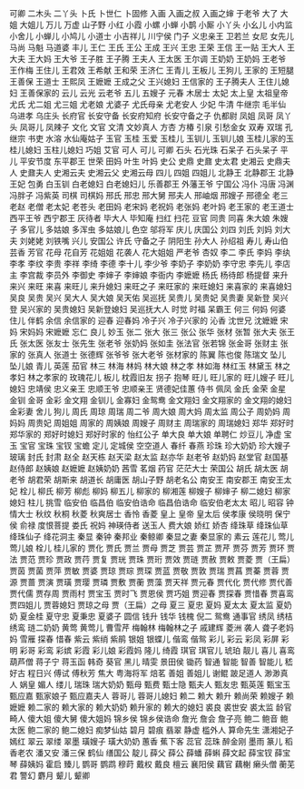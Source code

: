 可卿 二木头 二丫头 卜氏 卜世仁 卜固修 入画 入画之叔 入画之婶 于老爷 大了 大姐 大姐儿 万儿 万虚 山子野 小红 小霞 小螺 小蝉 小鹊 小厮 小丫头 小幺儿 小内监 小舍儿 小蝉儿 小鸠儿 小道士 小吉祥儿 川宁侯 门子 义忠亲王 卫若兰 女尼 女先儿 马尚 马魁 马道婆 丰儿 王仁 王氏 王公 王成 王兴 王忠 王荣 王信 王一贴 王大人 王大夫 王大妈 王大爷 王子胜 王子腾 王夫人 王太医 王尔调 王奶奶 王奶妈 王老爷 王作梅 王住儿 王君效 王希献 王和荣 王济仁 王青儿 王板儿 王狗儿 王家的 王短腿 王善保 王道士 王熙凤 王嬷嬷 王成之父 王兴媳妇 王信家的 王子腾夫人 王住儿媳妇 王善保家的 云儿 云光 云老爷 五儿 五嫂子 元春 木居士 太妃 太上皇 太祖皇帝 尤氏 尤二姐 尤三姐 尤老娘 尤婆子 尤氏母亲 尤老安人 少妃 牛清 牛继宗 毛半仙 乌进孝 乌庄头 长府官 长安守备 长安府知府 长安守备之子 仇都尉 凤姐 凤哥 凤丫头 凤哥儿 凤辣子 文化 文官 文清 文妙真人 方杏 方椿 引泉 引愁金女 双寿 双瑞 孔继宗 书吏 水溶 水仙庵姑子 玉官 玉桂 玉爱 玉桂儿 玉钏儿 玉钏儿娘 玉桂儿家的玉桂儿媳妇 玉柱儿媳妇 巧姐 艾官 可人 可儿 可卿 石头 石光珠 石呆子 石头呆子 平儿 平安节度 东平郡王 世荣 田妈 叶生 叶妈 史公 史鼎 史鼐 史太君 史湘云 史鼎夫人 史鼐夫人 史湘云夫 史湘云父 史湘云母 四儿 四姐 四姐儿 北静王 北静郡王 北静王妃 包勇 白玉钏 白老媳妇 白老媳妇儿 乐善郡王 外藩王爷 宁国公 冯仆 冯唐 冯渊 冯胖子 冯紫英 司棋 司棋妈 邢氏 邢忠 邢大舅 邢夫人 邢岫烟 邢嫂子 邢德全 老三 老赵 老僧 老太妃 老苍头 老田妈 老宋妈 老祝妈 老张妈 老叶妈 老王家的 老王道士 西平王爷 西宁郡王 灰待者 毕大人 毕知庵 扫红 扫花 豆官 同贵 同喜 朱大娘 朱嫂子 多官儿 多姑娘 多浑虫 多姑娘儿 色空 邬将军 庆儿 庆国公 刘四 刘氏 刘妈 刘大夫 刘姥姥 刘铁嘴 兴儿 安国公 许氏 守备之子 阴阳生 孙大人 孙绍祖 寿儿 寿山伯 芸香 芳官 花母 花自芳 花姐姐 花袭人 花大姐姐 严老爷 杏奴 李二 李氏 李妈 李纨 李孝 李纹 李贵 李祥 李绮 李德 李十儿 李少爷 李奶子 李奶奶 李守忠 李先儿 李店主 李宫裁 李员外 李御史 李婶子 李婶娘 李衙内 李嬷嬷 杨氏 杨待郎 杨提督 来升 来兴 来旺 来喜 来旺儿 来升媳妇 来旺之子 来旺家的 来旺媳妇 来喜家的 来喜媳妇 吴良 吴贵 吴兴 吴大人 吴大娘 吴天佑 吴巡抚 吴贵儿 吴贵妃 吴贵妻 吴新登 吴兴登 吴兴家的 吴贵媳妇 吴新登媳妇 吴巡抚大人 时觉 时福 呆霸王 何三 何妈 何婆 住儿 伴鹤 余信 余信家的 迎春 迎春妈 冷子兴 冷子兴家的 沁香 沈世兄 沈嬷嬷 宋妈 宋妈妈 宋嬷嬷 忘仁 良儿 妙玉 张二 张大 张三 张公 张华 张材 张暂 张大夫 张王氏 张太医 张友士 张先生 张老爷 张奶妈 张如圭 张法官 张若锦 张金哥 张财主 张家的 张真人 张道士 张德辉 张爷爷 张大老爷 张材家的 陈翼 陈也俊 陈瑞文 坠儿 坠儿娘 青儿 英莲 茄官 林三 林海 林妈 林大娘 林之孝 林如海 林红玉 林黛玉 林之孝妇 林之孝家的 玫瑰花儿 板儿 枕霞旧友 拐子 抱琴 旺儿 旺儿家的 旺儿嫂子 旺儿媳妇 忠靖侯 忠义亲王 忠顺王爷 忠顺亲王 贤德妃佳蕙 侍书 佩凤 金氏 金荣 金星 金钏 金哥 金彩 金文翔 金钏儿 金寡妇 金鸳鸯 金文翔妇 金文翔家的 金文翔的媳妇 金彩妻 舍儿 狗儿 周氏 周琼 周瑞 周二爷 周大娘 周大妈 周太监 周公子 周奶妈 周妈妈 周贵妃 周姐姐 周家的 周姨娘 周嫂子 周财主 周瑞家的 周瑞媳妇 郑华 郑好时 郑华家的 郑好时媳妇 郑好时家的 怡红公子 单大良 单大娘 单聘仁 炒豆儿 净虚 宝玉 宝官 宝珠 宝钗 宝蟾 定儿 定城侯 空空道人 春纤 春燕 珍珠 珍大奶奶 珍大嫂子 玻璃 封氏 封肃 赵全 赵天栋 赵天梁 赵太监 赵亦华 赵老爷 赵奶妈 赵堂官 赵国基 赵侍郎 赵姨娘 赵嬷嬷 赵姨奶奶 茜雪 茗烟 药官 茫茫大士 荣国公 胡氏 胡太医 胡老爷 胡君荣 胡斯来 胡道长 胡庸医 胡山子野 胡老名公 南安王 南安郡王 南安王太妃 栓儿 柳氏 柳芳 柳彪 柳妈 柳五儿 柳家的 柳湘莲 柳嫂子 柳婶子 柳二媳妇 柳家媳妇 柱儿 挑雪 临安伯 临昌伯 临安伯诰命 临昌伯诰命 临安伯老太太 昭儿 昭容 钟情大士 秋纹 秋桐 秋菱 秋爽居士 香怜 香菱 皇上 皇帝 皇太后 侯孝康 侯晓明 保宁侯 俞禄 度恨菩提 娄氏 祝妈 神瑛侍者 送玉人 费大娘 娇红 娇杏 绛珠草 绛珠仙草 绛珠仙子 绛花洞主 秦显 秦钟 秦邦业 秦鲸卿 秦显之妻 秦显家的 素云 莲花儿 莺儿 莺儿娘 栓儿 桂儿家的 贾化 贾氏 贾兰 贾母 贾芝 贾芸 贾芷 贾芹 贾芬 贾芳 贾环 贾法 贾范 贾珍 贾政 贾荇 贾复 贾珖 贾珠 贾珩 贾效 贾琏 贾赦 贾敕 贾菱 贾（王扁） 贾茵 贾菌 贾萍 贾敏 贾婆 贾琼 贾琮 贾琛 贾蓝 贾敬 贾敦 贾瑞 贾菖 贾蓁 贾蓉 贾源 贾蔷 贾演 贾璜 贾璎 贾璘 贾敷 贾蘅 贾藻 贾天祥 贾元春 贾代化 贾代修 贾代善 贾代儒 贾存周 贾雨村 贾宝玉 贾时飞 贾恩侯 贾巧姐 贾迎春 贾探春 贾惜春 贾喜鸾 贾四姐儿 贾蓉媳妇 贾琼之母 贾（王扁）之母 夏三 夏忠 夏妈 夏太太 夏太监 夏奶奶 夏金桂 夏守忠 夏秉忠 夏婆子 圆信 钱升 钱华 钱槐 倪二 鸳鸯 通事官 绣凤 绣桔 绣鸾 琏二奶奶 黄莺 黄莺儿 曹雪芹 梅翰林 梅翰林之子 戚建辉 菱洲 袭人 聋子老妈妈 雪雁 探春 惜春 紫云 紫绡 紫鹃 银姐 银蝶儿 偕鸾 偕鸳 彩儿 彩云 彩凤 彩屏 彩明 彩哥 彩鸾 彩嫔 彩霞 彩儿娘 彩霞妈 隆儿 绮霞 琪官 琪官儿 琥珀 靓儿 喜儿 喜鸾 葫芦僧 蒋子宁 蒋玉函 韩奇 葵官 黑儿 晴雯 景田侯 锄药 智通 智能 智善 智能儿 嵇好古 程日兴 傅试 傅秋芳 焦大 粤海将军 焙茗 善姐 善姐儿 谢鲲 跛足道人 渺渺真人 娲皇 媚人 缕儿 瑞珠 瑞大奶奶 甄母 甄费 甄士隐 甄夫人 甄友忠 甄英莲 甄宝玉 甄应嘉 甄家娘子 甄应嘉夫人 蓉哥儿 蓉哥儿媳妇 赖二 赖大 赖升 赖尚荣 赖嫂子 赖嬷嬷 赖二家的 赖大家的 赖大奶奶 赖升家的 赖大的媳妇 裘良 裘世安 裘太监 龄官 畸人 傻大姐 傻大舅 傻大姐妈 锦乡侯 锦乡侯诰命 詹光 詹会 詹子亮 鲍二 鲍音 鲍太医 鲍二家的 鲍二媳妇 痴梦仙姑 碧月 碧痕 翡翠 静虚 槛外人 算命先生 潇湘妃子 嫣红 翠云 翠缕 翠墨 璜嫂子 璜大奶奶 蕙香 蕉下客 蕊官 蕊珠 醉金刚 墨雨 篆儿 稻香老农 潘又安 潘三保 鹤仙 缮国公 靛儿 薛父 薛公 薛蟠 薛蝌 薛文起 薛宝钗 薛宝琴 薛姨妈 霍启 臻儿 鹦哥 鹦鹉 穆莳 戴权 戴良 檀云 襄阳侯 藕官 藕榭 癞头僧 蘅芜君 警幻 麝月 颦儿 颦卿